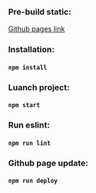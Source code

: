 ### Pre-build static:
[Github pages link](https://vladimir-vladimirovich.github.io/mini-jira-gh/)

### Installation:
#### `npm install`

### Luanch project:
#### `npm start`

### Run eslint:
#### `npm run lint`

### Github page update:
#### `npm run deploy`